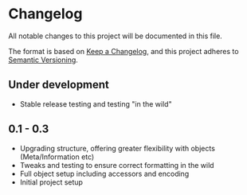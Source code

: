 # Changelog
All notable changes to this project will be documented in this file.

The format is based on [Keep a Changelog](https://keepachangelog.com/en/1.0.0/),
and this project adheres to [Semantic Versioning](https://semver.org/spec/v2.0.0.html).

## Under development

* Stable release testing and testing "in the wild"

## 0.1 - 0.3

* Upgrading structure, offering greater flexibility with objects (Meta/Information etc)
* Tweaks and testing to ensure correct formatting in the wild
* Full object setup including accessors and encoding
* Initial project setup